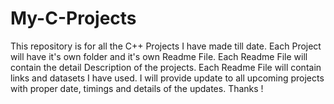 # My-C-Projects
This repository is for all the C++ Projects I have made till date. 
Each Project will have it's own folder and it's own Readme File. 
Each Readme File will contain the detail Description of the projects. 
Each Readme File will contain links and datasets I have used. 
I will provide update to all upcoming projects with proper date, timings and details of the updates. 
Thanks !
